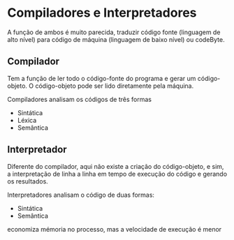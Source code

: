 # Compiladores e Interpretadores

A função de ambos é muito parecida, traduzir código fonte (linguagem de alto nível) para código de máquina (linguagem de baixo nível) ou codeByte.

## Compilador 

Tem a função de ler todo o código-fonte do programa e gerar um código-objeto. O código-objeto pode ser lido diretamente pela máquina.

Compiladores analisam os códigos de três formas

- Sintática
- Léxica
- Semântica

## Interpretador

Diferente do compilador, aqui não existe a criação do código-objeto, e sim, a interpretação de linha a linha em tempo de execução do código e gerando os resultados.

Interpretadores analisam o código de duas formas:

- Sintática
- Semântica

economiza mémoria no processo, mas a velocidade de execução é menor